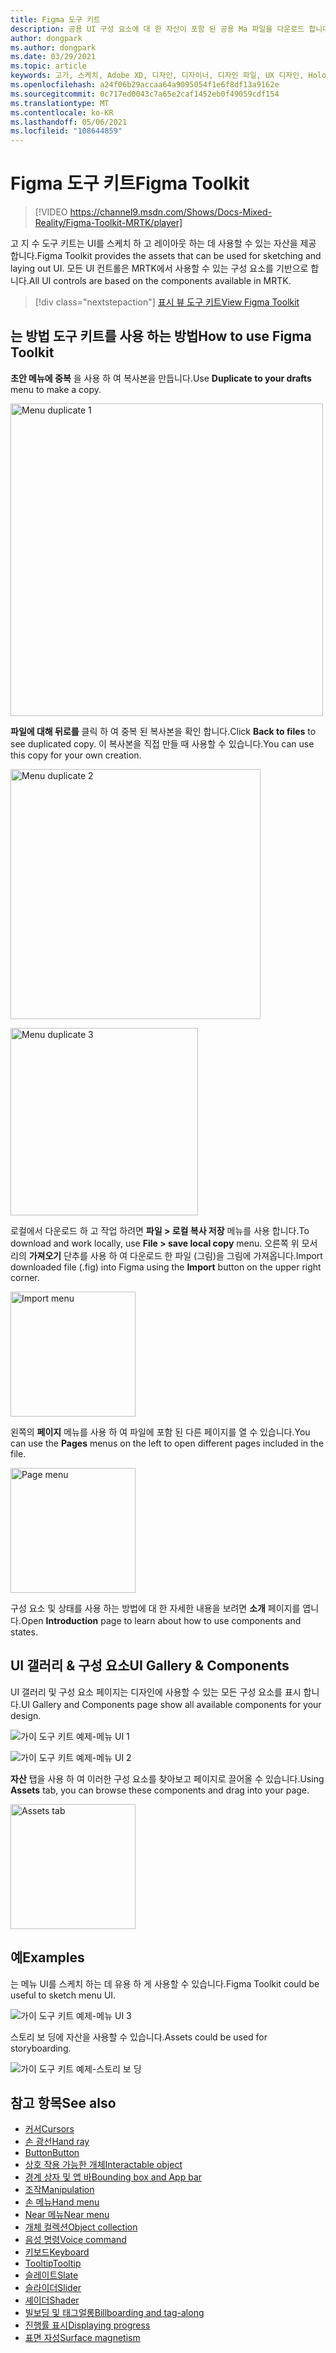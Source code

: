 ```yaml
---
title: Figma 도구 키트
description: 공용 UI 구성 요소에 대 한 자산이 포함 된 공용 Ma 파일을 다운로드 합니다.
author: dongpark
ms.author: dongpark
ms.date: 03/29/2021
ms.topic: article
keywords: 고가, 스케치, Adobe XD, 디자인, 디자이너, 디자인 파일, UX 디자인, HoloLens, MRTK, 혼합 현실 도구 키트
ms.openlocfilehash: a24f06b29accaa64a9095054f1e6f8df13a9162e
ms.sourcegitcommit: 0c717ed0043c7a65e2caf1452eb0f49059cdf154
ms.translationtype: MT
ms.contentlocale: ko-KR
ms.lasthandoff: 05/06/2021
ms.locfileid: "108644859"
---
```

# <a name="figma-toolkit"></a><span data-ttu-id="7830a-104">Figma 도구 키트</span><span class="sxs-lookup"><span data-stu-id="7830a-104">Figma Toolkit</span></span>

> [!VIDEO https://channel9.msdn.com/Shows/Docs-Mixed-Reality/Figma-Toolkit-MRTK/player]

<span data-ttu-id="7830a-105">고 지 수 도구 키트는 UI를 스케치 하 고 레이아웃 하는 데 사용할 수 있는 자산을 제공 합니다.</span><span class="sxs-lookup"><span data-stu-id="7830a-105">Figma Toolkit provides the assets that can be used for sketching and laying out UI.</span></span> <span data-ttu-id="7830a-106">모든 UI 컨트롤은 MRTK에서 사용할 수 있는 구성 요소를 기반으로 합니다.</span><span class="sxs-lookup"><span data-stu-id="7830a-106">All UI controls are based on the components available in MRTK.</span></span> 

> [!div class="nextstepaction"]
> [<span data-ttu-id="7830a-107">표시 뷰 도구 키트</span><span class="sxs-lookup"><span data-stu-id="7830a-107">View Figma Toolkit</span></span>](https://www.figma.com/file/ltLag9SxjUIyLQFsp7NNE7/Mixed-Reality-Toolkit-for-Figma?node-id=116%3A4)

## <a name="how-to-use-figma-toolkit"></a><span data-ttu-id="7830a-108">는 방법 도구 키트를 사용 하는 방법</span><span class="sxs-lookup"><span data-stu-id="7830a-108">How to use Figma Toolkit</span></span>
<span data-ttu-id="7830a-109">**초안 메뉴에 중복** 을 사용 하 여 복사본을 만듭니다.</span><span class="sxs-lookup"><span data-stu-id="7830a-109">Use **Duplicate to your drafts** menu to make a copy.</span></span>

<img src="images/UX_Figma_Use1.png" width="500px" alt="Menu duplicate 1"><br>

<span data-ttu-id="7830a-110">**파일에 대해 뒤로를** 클릭 하 여 중복 된 복사본을 확인 합니다.</span><span class="sxs-lookup"><span data-stu-id="7830a-110">Click **Back to files** to see duplicated copy.</span></span> <span data-ttu-id="7830a-111">이 복사본을 직접 만들 때 사용할 수 있습니다.</span><span class="sxs-lookup"><span data-stu-id="7830a-111">You can use this copy for your own creation.</span></span>

<img src="images/UX_Figma_Use2.png" width="400px" alt="Menu duplicate 2"><br>

<img src="images/UX_Figma_Use3.png" width="300px" alt="Menu duplicate 3"><br>

<span data-ttu-id="7830a-112">로컬에서 다운로드 하 고 작업 하려면 **파일 > 로컬 복사 저장** 메뉴를 사용 합니다.</span><span class="sxs-lookup"><span data-stu-id="7830a-112">To download and work locally, use **File > save local copy** menu.</span></span> <span data-ttu-id="7830a-113">오른쪽 위 모서리의 **가져오기** 단추를 사용 하 여 다운로드 한 파일 (그림)을 그림에 가져옵니다.</span><span class="sxs-lookup"><span data-stu-id="7830a-113">Import downloaded file (.fig) into Figma using the **Import** button on the upper right corner.</span></span>

<img src="images/UX_FigmaToolkit_Import.png" width="200px" alt="Import menu"><br>

<span data-ttu-id="7830a-114">왼쪽의 **페이지** 메뉴를 사용 하 여 파일에 포함 된 다른 페이지를 열 수 있습니다.</span><span class="sxs-lookup"><span data-stu-id="7830a-114">You can use the **Pages** menus on the left to open different pages included in the file.</span></span>

<img src="images/UX_FigmaToolkit_PageMenu.png" width="200px" alt="Page menu"><br>

<span data-ttu-id="7830a-115">구성 요소 및 상태를 사용 하는 방법에 대 한 자세한 내용을 보려면 **소개** 페이지를 엽니다.</span><span class="sxs-lookup"><span data-stu-id="7830a-115">Open **Introduction** page to learn about how to use components and states.</span></span>

## <a name="ui-gallery--components"></a><span data-ttu-id="7830a-116">UI 갤러리 & 구성 요소</span><span class="sxs-lookup"><span data-stu-id="7830a-116">UI Gallery & Components</span></span>
<span data-ttu-id="7830a-117">UI 갤러리 및 구성 요소 페이지는 디자인에 사용할 수 있는 모든 구성 요소를 표시 합니다.</span><span class="sxs-lookup"><span data-stu-id="7830a-117">UI Gallery and Components page show all available components for your design.</span></span>

![가이 도구 키트 예제-메뉴 UI 1](images/UX_FigmaToolkit_Components_Menu1.png)<br>

![가이 도구 키트 예제-메뉴 UI 2](images/UX_FigmaToolkit_Components_Menu2.png)<br>

<span data-ttu-id="7830a-120">**자산** 탭을 사용 하 여 이러한 구성 요소를 찾아보고 페이지로 끌어올 수 있습니다.</span><span class="sxs-lookup"><span data-stu-id="7830a-120">Using **Assets** tab, you can browse these components and drag into your page.</span></span>

<img src="images/UX_FigmaToolkit_Components_Menu3.png" width="200px" alt="Assets tab"><br>


## <a name="examples"></a><span data-ttu-id="7830a-121">예</span><span class="sxs-lookup"><span data-stu-id="7830a-121">Examples</span></span>

<span data-ttu-id="7830a-122">는 메뉴 UI를 스케치 하는 데 유용 하 게 사용할 수 있습니다.</span><span class="sxs-lookup"><span data-stu-id="7830a-122">Figma Toolkit could be useful to sketch menu UI.</span></span> 

![가이 도구 키트 예제-메뉴 UI 3](images/UX_FigmaToolkit_Examples_Menu.png)<br>


<span data-ttu-id="7830a-124">스토리 보 딩에 자산을 사용할 수 있습니다.</span><span class="sxs-lookup"><span data-stu-id="7830a-124">Assets could be used for storyboarding.</span></span>

![가이 도구 키트 예제-스토리 보 딩](images/UX_FigmaToolkit_Examples_Storyboarding.png)<br>


## <a name="see-also"></a><span data-ttu-id="7830a-126">참고 항목</span><span class="sxs-lookup"><span data-stu-id="7830a-126">See also</span></span>

* [<span data-ttu-id="7830a-127">커서</span><span class="sxs-lookup"><span data-stu-id="7830a-127">Cursors</span></span>](cursors.md)
* [<span data-ttu-id="7830a-128">손 광선</span><span class="sxs-lookup"><span data-stu-id="7830a-128">Hand ray</span></span>](point-and-commit.md)
* [<span data-ttu-id="7830a-129">Button</span><span class="sxs-lookup"><span data-stu-id="7830a-129">Button</span></span>](button.md)
* [<span data-ttu-id="7830a-130">상호 작용 가능한 개체</span><span class="sxs-lookup"><span data-stu-id="7830a-130">Interactable object</span></span>](interactable-object.md)
* [<span data-ttu-id="7830a-131">경계 상자 및 앱 바</span><span class="sxs-lookup"><span data-stu-id="7830a-131">Bounding box and App bar</span></span>](app-bar-and-bounding-box.md)
* [<span data-ttu-id="7830a-132">조작</span><span class="sxs-lookup"><span data-stu-id="7830a-132">Manipulation</span></span>](direct-manipulation.md)
* [<span data-ttu-id="7830a-133">손 메뉴</span><span class="sxs-lookup"><span data-stu-id="7830a-133">Hand menu</span></span>](hand-menu.md)
* [<span data-ttu-id="7830a-134">Near 메뉴</span><span class="sxs-lookup"><span data-stu-id="7830a-134">Near menu</span></span>](near-menu.md)
* [<span data-ttu-id="7830a-135">개체 컬렉션</span><span class="sxs-lookup"><span data-stu-id="7830a-135">Object collection</span></span>](object-collection.md)
* [<span data-ttu-id="7830a-136">음성 명령</span><span class="sxs-lookup"><span data-stu-id="7830a-136">Voice command</span></span>](voice-input.md)
* [<span data-ttu-id="7830a-137">키보드</span><span class="sxs-lookup"><span data-stu-id="7830a-137">Keyboard</span></span>](keyboard.md)
* [<span data-ttu-id="7830a-138">Tooltip</span><span class="sxs-lookup"><span data-stu-id="7830a-138">Tooltip</span></span>](tooltip.md)
* [<span data-ttu-id="7830a-139">슬레이트</span><span class="sxs-lookup"><span data-stu-id="7830a-139">Slate</span></span>](slate.md)
* [<span data-ttu-id="7830a-140">슬라이더</span><span class="sxs-lookup"><span data-stu-id="7830a-140">Slider</span></span>](slider.md)
* [<span data-ttu-id="7830a-141">셰이더</span><span class="sxs-lookup"><span data-stu-id="7830a-141">Shader</span></span>](shader.md)
* [<span data-ttu-id="7830a-142">빌보딩 및 태그얼롱</span><span class="sxs-lookup"><span data-stu-id="7830a-142">Billboarding and tag-along</span></span>](billboarding-and-tag-along.md)
* [<span data-ttu-id="7830a-143">진행률 표시</span><span class="sxs-lookup"><span data-stu-id="7830a-143">Displaying progress</span></span>](progress.md)
* [<span data-ttu-id="7830a-144">표면 자성</span><span class="sxs-lookup"><span data-stu-id="7830a-144">Surface magnetism</span></span>](surface-magnetism.md)
